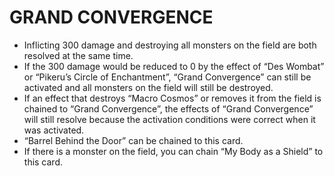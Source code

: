 
# GRAND CONVERGENCE

*   Inflicting 300 damage and destroying all monsters on the field are both resolved at the same time.
*   If the 300 damage would be reduced to 0 by the effect of “Des Wombat” or “Pikeru’s Circle of Enchantment”, “Grand Convergence” can still be activated and all monsters on the field will still be destroyed.
*   If an effect that destroys “Macro Cosmos” or removes it from the field is chained to “Grand Convergence”, the effects of “Grand Convergence” will still resolve because the activation conditions were correct when it was activated.
*   “Barrel Behind the Door” can be chained to this card.
*   If there is a monster on the field, you can chain “My Body as a Shield” to this card.

  